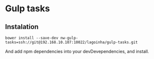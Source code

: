# Gulp tasks

## Instalation

```
bower install --save-dev nw-gulp-tasks=ssh://git@192.168.10.107:10022/lagoinha/gulp-tasks.git
```

And add npm dependencies into your devDevependencies, and install.



